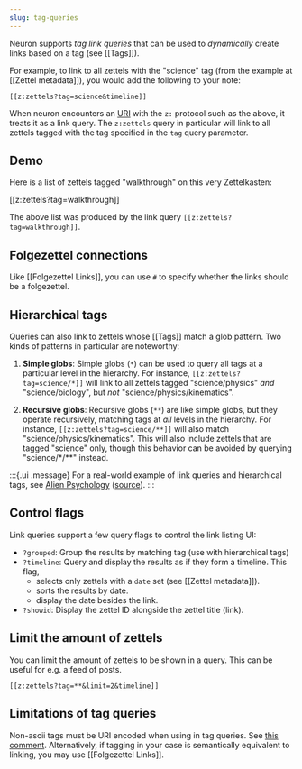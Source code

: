 ```yaml
---
slug: tag-queries
---
```


Neuron supports *tag link queries* that can be used to *dynamically* create links based on a tag (see [[Tags]]).

For example, to link to all zettels with the "science" tag (from the example at [[Zettel metadata]]), you would add the following to your note:

```
[[z:zettels?tag=science&timeline]]
```

When neuron encounters an [URI] with the `z:` protocol such as the above, it treats it as a link query. The `z:zettels` query in particular will link to all zettels tagged with the tag specified in the `tag` query parameter.

## Demo

Here is a list of zettels tagged "walkthrough" on this very Zettelkasten:

[[z:zettels?tag=walkthrough]]

The above list was produced by the link query `[[z:zettels?tag=walkthrough]]`.

## Folgezettel connections

Like [[Folgezettel Links]], you can use `#` to specify whether the links should be a folgezettel.

## Hierarchical tags

Queries can also link to zettels whose [[Tags]] match a glob pattern. Two kinds of patterns in particular are noteworthy:

1. **Simple globs**: Simple globs (`*`) can be used to query all tags at a particular level in the hierarchy. For instance, `[[z:zettels?tag=science/*]]` will link to all zettels tagged "science/physics" *and* "science/biology", but *not* "science/physics/kinematics".

2. **Recursive globs**: Recursive globs (`**`) are like simple globs, but they operate recursively, matching tags at *all* levels in the hierarchy.  For instance, `[[z:zettels?tag=science/**]]` will also match "science/physics/kinematics". This will also include zettels that are tagged "science" only, though this behavior can be avoided by querying "science/\*/\*\*" instead.

:::{.ui .message}
For a real-world example of link queries and hierarchical tags, see [Alien Psychology](https://alien-psychology.zettel.page/) ([source](https://github.com/srid/alien-psychology)).
:::

## Control flags

Link queries support a few query flags to control the link listing UI:

* `?grouped`: Group the results by matching tag (use with hierarchical tags)
* `?timeline`: Query and display the results as if they form a timeline. This flag,
  * selects only zettels with a `date` set (see [[Zettel metadata]]).
  * sorts the results by date.
  * display the date besides the link.
* `?showid`: Display the zettel ID alongside the zettel title (link).

## Limit the amount of zettels

You can limit the amount of zettels to be shown in a query. This can be useful for e.g. a feed of posts.

```
[[z:zettels?tag=**&limit=2&timeline]]
```

## Limitations of tag queries

Non-ascii tags must be URI encoded when using in tag queries. See [this comment](https://github.com/srid/neuron/issues/446#issuecomment-720001775). Alternatively, if tagging in your case is semantically equivalent to linking, you may use [[Folgezettel Links]].

[URI]: https://en.wikipedia.org/wiki/Uniform_Resource_Identifier

